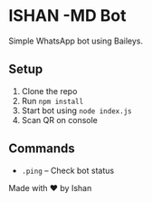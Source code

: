 # ISHAN -MD Bot

Simple WhatsApp bot using Baileys.

## Setup

1. Clone the repo
2. Run `npm install`
3. Start bot using `node index.js`
4. Scan QR on console

## Commands
- `.ping` – Check bot status

Made with ❤️ by Ishan
